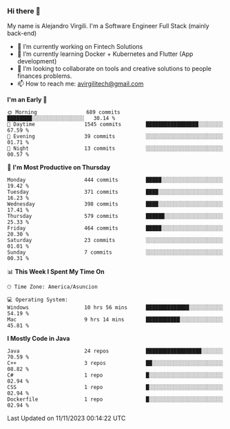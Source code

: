 ### Hi there 👋

My name is Alejandro Virgili. I'm a Software Engineer Full Stack (mainly back-end)


- 🔭 I’m currently working on Fintech Solutions
- 🌱 I’m currently learning Docker + Kubernetes and Flutter (App development)
- 👯 I’m looking to collaborate on tools and creative solutions to people finances problems.
- 📫 How to reach me: avirgilitech@gmail.com
  
<!--START_SECTION:waka-->
**I'm an Early 🐤** 

```text
🌞 Morning                689 commits         ████████░░░░░░░░░░░░░░░░░   30.14 % 
🌆 Daytime                1545 commits        █████████████████░░░░░░░░   67.59 % 
🌃 Evening                39 commits          ░░░░░░░░░░░░░░░░░░░░░░░░░   01.71 % 
🌙 Night                  13 commits          ░░░░░░░░░░░░░░░░░░░░░░░░░   00.57 % 
```
📅 **I'm Most Productive on Thursday** 

```text
Monday                   444 commits         █████░░░░░░░░░░░░░░░░░░░░   19.42 % 
Tuesday                  371 commits         ████░░░░░░░░░░░░░░░░░░░░░   16.23 % 
Wednesday                398 commits         ████░░░░░░░░░░░░░░░░░░░░░   17.41 % 
Thursday                 579 commits         ██████░░░░░░░░░░░░░░░░░░░   25.33 % 
Friday                   464 commits         █████░░░░░░░░░░░░░░░░░░░░   20.30 % 
Saturday                 23 commits          ░░░░░░░░░░░░░░░░░░░░░░░░░   01.01 % 
Sunday                   7 commits           ░░░░░░░░░░░░░░░░░░░░░░░░░   00.31 % 
```


📊 **This Week I Spent My Time On** 

```text
🕑︎ Time Zone: America/Asuncion

💻 Operating System: 
Windows                  10 hrs 56 mins      ██████████████░░░░░░░░░░░   54.19 % 
Mac                      9 hrs 14 mins       ███████████░░░░░░░░░░░░░░   45.81 % 
```

**I Mostly Code in Java** 

```text
Java                     24 repos            ██████████████████░░░░░░░   70.59 % 
C++                      3 repos             ██░░░░░░░░░░░░░░░░░░░░░░░   08.82 % 
C#                       1 repo              █░░░░░░░░░░░░░░░░░░░░░░░░   02.94 % 
CSS                      1 repo              █░░░░░░░░░░░░░░░░░░░░░░░░   02.94 % 
Dockerfile               1 repo              █░░░░░░░░░░░░░░░░░░░░░░░░   02.94 % 
```




 Last Updated on 11/11/2023 00:14:22 UTC
<!--END_SECTION:waka-->
